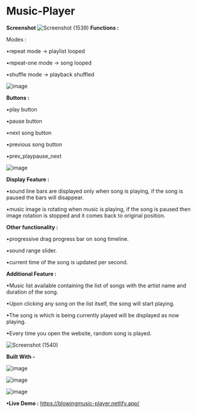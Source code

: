 # Music-Player 
**Screenshot** 
![Screenshot (1539)](https://github.com/user-attachments/assets/0728f1b1-2e83-49f4-83d8-1662f9c8c79c) 
**Functions :**

Modes : 

•repeat mode -> playlist looped

•repeat-one mode -> song looped

•shuffle mode -> playback shuffled

![image](https://github.com/user-attachments/assets/15e8a0af-175b-4109-b2a7-1be11598cf9c)



**Buttons :**

•play button

•pause button

•next song button

•previous song button

•prev_playpause_next 

![image](https://github.com/user-attachments/assets/cadb100a-6400-439f-b5f1-dc74fe1ed9cf)



**Display Feature :**

•sound line bars are displayed only when song is playing, if the song is paused the bars will disappear.

•music image is rotating when music is playing, if the song is paused then image rotation is stopped and it comes back to original position. 

**Other functionality :**

•progressive drag progress bar on song timeline.

•sound range slider.

•current time of the song is updated per second. 

**Additional Feature :**

•Music list available containing the list of songs with the artist name and duration of the song.

•Upon clicking any song on the list itself, the song will start playing.

•The song is which is being currently played will be displayed as now playing.

•Every time you open the website, random song is played. 

![Screenshot (1540)](https://github.com/user-attachments/assets/288e0445-e87b-46a6-b365-e99be61a3d8a) 

**Built With -** 

![image](https://github.com/user-attachments/assets/2a9a2499-4ffa-4dd3-96b7-103f2dc7f626) 

![image](https://github.com/user-attachments/assets/ca5ab3f7-9dba-4492-88bd-dc10ea7c7334) 

![image](https://github.com/user-attachments/assets/8d166639-f43b-4469-9844-5c9cc1169f47) 

**•Live Demo :** 
https://blowingmusic-player.netlify.app/








